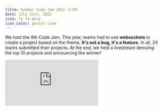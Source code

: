 ```yaml
---
title: Summer Code Jam 2022 (CJ9)
date: July 21st, 2022
icon: fa fa-dice
icon_color: pastel-lime
---
```


We host the 9th Code Jam. This year, teams had to use **websockets** to create a
project based on the theme, **It's not a bug, it's a feature**. In all, 24 teams
submitted their projects. At the end, we held a livestream demoing the top 10
projects and announcing the winner!

<div class="force-aspect-container">
<iframe allow="accelerometer; autoplay; clipboard-write; encrypted-media; gyroscope; picture-in-picture"
allowfullscreen="" class="force-aspect-content" frameborder="0"
src="https://www.youtube.com/embed/YZcVjFED6Hg"></iframe>
</div>
